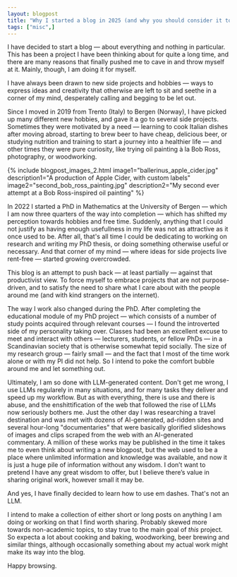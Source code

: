 ```yaml
---
layout: blogpost
title: "Why I started a blog in 2025 (and why you should consider it too)"
tags: ["misc",]
---
```


I have decided to start a blog — about everything and nothing in particular. This has been a project I have been thinking about for quite a long time, and there are many reasons that finally pushed me to cave in and throw myself at it. Mainly, though, I am doing it for myself.

I have always been drawn to new side projects and hobbies — ways to express ideas and creativity that otherwise are left to sit and seethe in a corner of my mind, desperately calling and begging to be let out.

Since I moved in 2019 from Trento (Italy) to Bergen (Norway), I have picked up many different new hobbies, and gave it a go to several side projects. Sometimes they were motivated by a need — learning to cook Italian dishes after moving abroad, starting to brew beer to have cheap, delicious beer, or studying nutrition and training to start a journey into a healthier life — and other times they were pure curiosity, like trying oil painting à la Bob Ross, photography, or woodworking.

{% include blogpost_images_2.html 
image1="ballerinus_apple_cider.jpg"
description1="A production of Apple Cider, with custom labels" 
image2="second_bob_ross_painting.jpg"
description2="My second ever attempt at a Bob Ross-inspired oil painting" 
%}

In 2022 I started a PhD in Mathematics at the University of Bergen — which I am now three quarters of the way into completion — which has shifted my perception towards hobbies and free time. Suddenly, anything that I could not justify as having enough usefullness in my life was not as attractive as it once used to be. After all, that's all time I could be dedicating to working on research and writing my PhD thesis, or doing something otherwise useful or necessary. And that corner of my mind — where ideas for side projects live rent-free — started growing overcrowded.

This blog is an attempt to push back — at least partially — against that productivist view. To force myself to embrace projects that are not purpose-driven, and to satisfy the need to share what I care about with the people around me (and with kind strangers on the internet).

The way I work also changed during the PhD. After completing the educational module of my PhD project — which consists of a number of study points acquired through relevant courses — I found the introverted side of my personality taking over. Classes had been an excellent excuse to meet and interact with others — lecturers, students, or fellow PhDs — in a Scandinavian society that is otherwise somewhat tepid socially. The size of my research group — fairly small — and the fact that I most of the time work alone or with my PI did not help. So I intend to poke the comfort bubble around me and let something out.

Ultimately, I am so done with LLM-generated content. Don't get me wrong, I use LLMs regularely in many situations, and for many tasks they deliver and speed up my workflow. But as with everything, there is use and there is abuse, and the enshittification of the web that followed the rise of LLMs now seriously bothers me. Just the other day I was researching a travel destination and was met with dozens of AI-generated, ad-ridden sites and several hour-long "documentaries" that were basically glorified slideshows of images and clips scraped from the web with an AI-generated commentary. A million of these works may be published in the time it takes me to even think about writing a new blogpost, but the web used to be a place where unlimited information and knowledge was available, and now it is just a huge pile of information without any wisdom. I don’t want to pretend I have any great wisdom to offer, but I believe there’s value in sharing original work, however small it may be.

And yes, I have finally decided to learn how to use em dashes. That's not an LLM.

I intend to make a collection of either short or long posts on anything I am doing or working on that I find worth sharing. Probably skewed more towards non-academic topics, to stay true to the main goal of _this_ project. So expecta a lot about cooking and baking, woodworking, beer brewing and similar things, although occasionally something about my actual work might make its way into the blog.

Happy browsing.